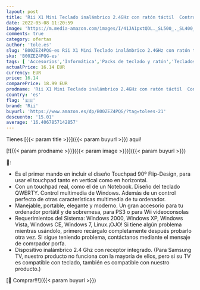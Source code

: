 ```yaml
---
layout: post
title: 'Rii X1 Mini Teclado inalámbrico 2.4GHz con ratón táctil  Control Remoto.Mini Wireless Keyboard - Compatible con Smart TV  Mini PC Android  Playstation  Xbox  HTPC  PC  Raspberry Pi  Layout español '
date: 2022-05-08 11:20:59
image: 'https://m.media-amazon.com/images/I/41JA1pxtQDL._SL500_._SL400_.jpg'
comments: true
category: ofertas
author: 'tole.es'
slug: 'B00ZEZ4PQG-es Rii X1 Mini Teclado inalámbrico 2.4GHz con ratón táctil...'
sku: 'B00ZEZ4PQG-es'
tags: [ 'Accesorios','Informática','Packs de teclado y ratón','Teclados, ratones y periféricos de entrada','android','rii','🇪🇸', ]
actualPrice: 16.14 EUR
currency: EUR
price: 16.14
comparePrice: 18.99 EUR
prodname: 'Rii X1 Mini Teclado inalámbrico 2.4GHz con ratón táctil  Control Remoto.Mini Wireless Keyboard - Compatible con Smart TV  Mini PC Android  Playstation  Xbox  HTPC  PC  Raspberry Pi  Layout español '
country: 'es'
flag: '🇪🇸'
brand: 'Rii'
buyurl: 'https://www.amazon.es/dp/B00ZEZ4PQG/?tag=tolees-21'
descuento: '15.01'
average: '16.4067857142857'
---
```


Tienes [{{< param title >}}]({{< param buyurl >}}) aqui!

[![{{< param prodname >}}]({{< param image >}})]({{< param buyurl >}})

🔎:

- Es el primer mando en incluir el diseño Touchpad 90º Flip-Design, para usar el touchpad tanto en vertical como en horizontal.
- Con un touchpad real, como el de un Notebook. Diseño del teclado QWERTY. Control multimedia de Windows. Además de un control perfecto de otras características multimedia de tu ordenador.
- Manejable, portable, elegante y moderno. Un gran accesorio para tu ordenador portátil y de sobremesa, para PS3 o para Wii videoconsolas
- Requerimientos del Sistema: Windows 2000, Windows XP, Windows Vista, Windows CE, Windows 7, Linux.¡OJO! Si tiene algún problema mientras usándolo, primero recárgalo completamente después probarlo otra vez. Si sigue teniendo problema, contáctanos mediante el mensaje de comrpador porfa.
- Dispositivo inalámbrico 2.4 Ghz con receptor integrado. (Para Samsung TV, nuestro producto no funciona con la mayoría de ellos, pero si su TV es compatible con teclado, también es compatible con nuestro producto.)

[🛒 Comprar!!!]({{< param buyurl >}})

